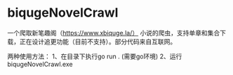 # biqugeNovelCrawl
一个爬取新笔趣阁（https://www.xbiquge.la/） 小说的爬虫，支持单章和集合下载，正在设计追更功能（目前不支持）。部分代码来自互联网。

两种使用方法：
1、在目录下执行go run . (需要go环境)
2、运行biqugeNovelCrawl.exe
